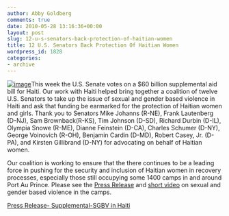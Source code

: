 ```yaml
---
author: Abby Goldberg
comments: true
date: 2010-05-28 13:16:36+00:00
layout: post
slug: 12-u-s-senators-back-protection-of-haitian-women
title: 12 U.S. Senators Back Protection Of Haitian Women
wordpress_id: 1828
categories:
- archive
---
```


[![image](http://farm4.static.flickr.com/3130/4563506369_6fb5627cb1_m.jpg)](http://www.flickr.com/photos/digitaldemocracy/sets/72157623791167187/)This week the U.S.  Senate votes on a $60 billion supplemental  aid bill for Haiti. Our work with Haiti helped bring together a coalition of twelve  U.S. Senators to take up the issue of sexual and gender based violence  in Haiti and ask that funding be earmarked for the protection of Haitian  women and girls. Thank you to Senators Mike Johanns (R-NE), Frank  Lautenberg (D-NJ), Sam Brownback(R-KS), Tim Johnson (D-SD), Richard  Durbin (D-IL), Olympia  Snowe (R-ME), Dianne Feinstein (D-CA), Charles Schumer (D-NY), George  Voinovich (R-OH), Benjamin Cardin (D-MD), Robert Casey, Jr. (D-PA), and  Kirsten Gillibrand (D-NY) for advocating on behalf of Haitian women.

Our   coalition is working to ensure that the there continues to be a leading  force in pushing for the security and inclusion of Haitian women in  recovery processes, especially those still occupying some 1400 camps in  and around Port Au Prince. Please see the [Press Release](http://r20.rs6.net/tn.jsp?t=9brw6udab.0.0.859ntucab.0&p=http%3A%2F%2Fwww.scribd.com%2Fdoc%2F32065078%2FPress-Release-Supplemental-SGBV-in-Haiti&id=preview) and [short video](http://r20.rs6.net/tn.jsp?t=9brw6udab.0.0.859ntucab.0&p=http%3A%2F%2Fvimeo.com%2F11091051&id=preview) on sexual and gender based violence in  the camps.

[Press Release- Supplemental-SGBV in Haiti](http://www.scribd.com/doc/32065078/Press-Release-Supplemental-SGBV-in-Haiti)
